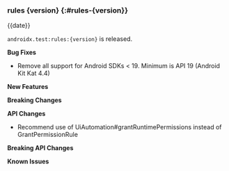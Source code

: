 ### rules {version} {:#rules-{version}}

{{date}}

`androidx.test:rules:{version}` is released.

**Bug Fixes**

* Remove all support for Android SDKs < 19. Minimum is API 19 (Android Kit Kat 4.4)

**New Features**

**Breaking Changes**

**API Changes**

* Recommend use of UiAutomation#grantRuntimePermissions instead of GrantPermissionRule

**Breaking API Changes**

**Known Issues**
